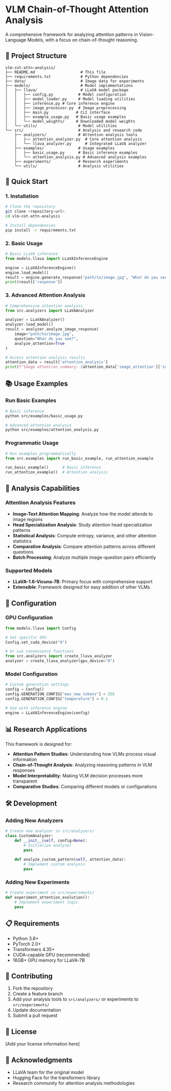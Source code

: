 # VLM Chain-of-Thought Attention Analysis

A comprehensive framework for analyzing attention patterns in Vision-Language Models, with a focus on chain-of-thought reasoning.

## 📁 Project Structure

```
vlm-cot-attn-analysis/
├── README.md                    # This file
├── requirements.txt             # Python dependencies
├── data/                        # Image data for experiments
├── models/                      # Model implementations
│   ├── llava/                   # LLaVA model package
│   │   ├── config.py           # Model configuration
│   │   ├── model_loader.py     # Model loading utilities
│   │   ├── inference.py # Core inference engine
│   │   ├── image_processor.py  # Image preprocessing
│   │   ├── main.py            # CLI interface
│   │   ├── example_usage.py   # Basic usage examples
│   │   └── model_weights/     # Downloaded model weights
│   └── utils/                  # Model utilities
└── src/                        # Analysis and research code
    ├── analyzers/              # Attention analysis tools
    │   ├── attention_analyzer.py  # Core attention analysis
    │   └── llava_analyzer.py      # Integrated LLaVA analyzer
    ├── examples/               # Usage examples
    │   ├── basic_usage.py      # Basic inference examples
    │   └── attention_analysis.py # Advanced analysis examples
    ├── experiments/            # Research experiments
    └── utils/                  # Analysis utilities
```

## 🚀 Quick Start

### 1. Installation

```bash
# Clone the repository
git clone <repository-url>
cd vlm-cot-attn-analysis

# Install dependencies
pip install -r requirements.txt
```

### 2. Basic Usage

```python
# Basic LLaVA inference
from models.llava import LLaVAInferenceEngine

engine = LLaVAInferenceEngine()
engine.load_model()
result = engine.generate_response("path/to/image.jpg", "What do you see?")
print(result['response'])
```

### 3. Advanced Attention Analysis

```python
# Comprehensive attention analysis
from src.analyzers import LLaVAAnalyzer

analyzer = LLaVAAnalyzer()
analyzer.load_model()
result = analyzer.analyze_image_response(
    image="path/to/image.jpg",
    question="What do you see?",
    analyze_attention=True
)

# Access attention analysis results
attention_data = result['attention_analysis']
print(f"Image attention summary: {attention_data['image_attention']['summary']}")
```

## 📚 Usage Examples

### Run Basic Examples
```bash
# Basic inference
python src/examples/basic_usage.py

# Advanced attention analysis
python src/examples/attention_analysis.py
```

### Programmatic Usage
```python
# Run examples programmatically
from src.examples import run_basic_example, run_attention_example

run_basic_example()      # Basic inference
run_attention_example()  # Attention analysis
```

## 🧠 Analysis Capabilities

### Attention Analysis Features
- **Image-Text Attention Mapping**: Analyze how the model attends to image regions
- **Head Specialization Analysis**: Study attention head specialization patterns
- **Statistical Analysis**: Compute entropy, variance, and other attention statistics
- **Comparative Analysis**: Compare attention patterns across different questions
- **Batch Processing**: Analyze multiple image-question pairs efficiently

### Supported Models
- **LLaVA-1.6-Vicuna-7B**: Primary focus with comprehensive support
- **Extensible**: Framework designed for easy addition of other VLMs

## 🔧 Configuration

### GPU Configuration
```python
from models.llava import Config

# Set specific GPU
Config.set_cuda_device("0")

# Or use convenience functions
from src.analyzers import create_llava_analyzer
analyzer = create_llava_analyzer(gpu_device="0")
```

### Model Configuration
```python
# Custom generation settings
config = Config()
config.GENERATION_CONFIG["max_new_tokens"] = 256
config.GENERATION_CONFIG["temperature"] = 0.1

# Use with inference engine
engine = LLaVAInferenceEngine(config)
```

## 📊 Research Applications

This framework is designed for:
- **Attention Pattern Studies**: Understanding how VLMs process visual information
- **Chain-of-Thought Analysis**: Analyzing reasoning patterns in VLM responses
- **Model Interpretability**: Making VLM decision processes more transparent
- **Comparative Studies**: Comparing different models or configurations

## 🛠️ Development

### Adding New Analyzers
```python
# Create new analyzer in src/analyzers/
class CustomAnalyzer:
    def __init__(self, config=None):
        # Initialize analyzer
        pass
    
    def analyze_custom_pattern(self, attention_data):
        # Implement custom analysis
        pass
```

### Adding New Experiments
```python
# Create experiment in src/experiments/
def experiment_attention_evolution():
    # Implement experiment logic
    pass
```

## 📋 Requirements

- Python 3.8+
- PyTorch 2.0+
- Transformers 4.35+
- CUDA-capable GPU (recommended)
- 16GB+ GPU memory for LLaVA-7B

## 🤝 Contributing

1. Fork the repository
2. Create a feature branch
3. Add your analysis tools to `src/analyzers/` or experiments to `src/experiments/`
4. Update documentation
5. Submit a pull request

## 📄 License

[Add your license information here]

## 🙏 Acknowledgments

- LLaVA team for the original model
- Hugging Face for the transformers library
- Research community for attention analysis methodologies